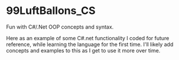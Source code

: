 # 99LuftBallons_CS
Fun with C#/.Net OOP concepts and syntax.

Here as an example of some C#.net functionality I coded for future reference, while learning the language for the first time.
I'll likely add concepts and examples to this as I get to use it more over time.
